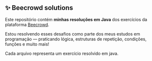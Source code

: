 ## ✨ Beecrowd solutions

Este repositório contém **minhas resoluções em Java** dos exercícios da plataforma [Beecrowd](https://www.beecrowd.com.br/).

Estou resolvendo esses desafios como parte dos meus estudos em programação — praticando lógica, estruturas de repetição, condições, funções e muito mais!

Cada arquivo representa um exercício resolvido em java.
